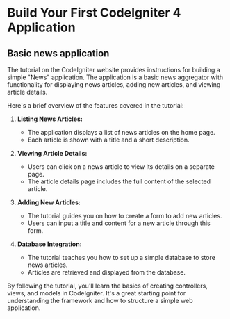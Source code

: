 # Build Your First CodeIgniter 4 Application

## Basic news application

The tutorial on the CodeIgniter website provides instructions for building a simple "News" application. The application is a basic news aggregator with functionality for displaying news articles, adding new articles, and viewing article details.

Here's a brief overview of the features covered in the tutorial:

1. **Listing News Articles:**
   - The application displays a list of news articles on the home page.
   - Each article is shown with a title and a short description.

2. **Viewing Article Details:**
   - Users can click on a news article to view its details on a separate page.
   - The article details page includes the full content of the selected article.

3. **Adding New Articles:**
   - The tutorial guides you on how to create a form to add new articles.
   - Users can input a title and content for a new article through this form.

4. **Database Integration:**
   - The tutorial teaches you how to set up a simple database to store news articles.
   - Articles are retrieved and displayed from the database.

By following the tutorial, you'll learn the basics of creating controllers, views, and models in CodeIgniter. It's a great starting point for understanding the framework and how to structure a simple web application.
